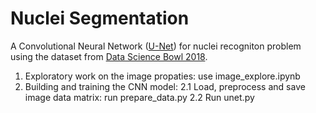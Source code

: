 # Nuclei Segmentation
A Convolutional Neural Network (<a href="https://arxiv.org/abs/1505.04597">U-Net</a>) for nuclei recogniton problem using the dataset from <a href="https://www.kaggle.com/c/data-science-bowl-2018">Data Science Bowl 2018</a>.

1. Exploratory work on the image propaties: use image_explore.ipynb
2. Building and training the CNN model: 
   2.1 Load, preprocess and save image data matrix: run prepare_data.py
   2.2 Run unet.py
